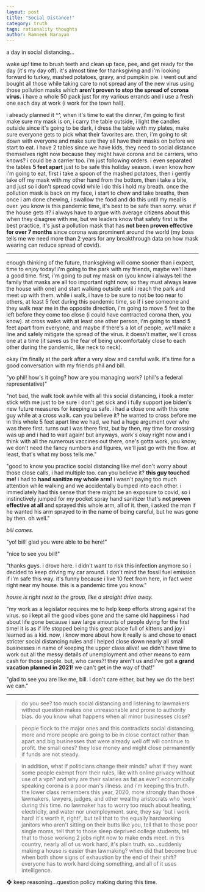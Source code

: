 ```yaml
---
layout: post
title: "Social Distance!"
category: truth
tags: rationality thoughts
author: Ramneek Narayan
---
```


a day in social distancing...

wake up! time to brush teeth and clean up face, pee, and get ready for the day (it's my day off). it's almost time for thanksgiving and i'm looking forward to turkey, mashed potatoes, gravy, and pumpkin pie. i went out and bought all those while taking care to not spread any of the new virus using those pollution masks which **aren't proven to stop the spread of corona virus.** i have a whole 50 pack just for my various errands and i use a fresh one each day at work (i work for the town hall).

i already planned it ^^, when it's time to eat the dinner, i'm going to first make sure my mask is on, i carry the table outside, i light the candles outside since it's going to be dark, i dress the table with my plates, make sure everyone gets to pick what their favorites are. then, i'm going to sit down with everyone and make sure they all have their masks on before we start to eat. i have 2 tables since we have kids, they need to social distance themselves right now because they might have corona and be carriers, who knows? i could be a carrier too. i'm just following orders. i even separated the tables **5 feet apart** just to be safe this holiday season. i even know how i'm going to eat, first i take a spoon of the mashed potatoes, then i gently take off my mask with my other hand from the bottom, then i take a bite, and just so i don't spread covid while i do this i hold my breath. once the pollution mask is back on my face, i start to chew and take breaths, then once i am done chewing, i swallow the food and do this until my meal is over. you know is this pandemic time, it's best to be safe than sorry. what if the house gets it? i always have to argue with average citizens about this when they disagree with me, but we leaders know that safety first is the best practice, it's just a pollution mask that has **not been proven effective for over 7 months** since corona was prominent around the world (my boss tells me we need more than 2 years for any breakthrough data on how mask wearing can reduce spread of covid).

---

enough thinking of the future, thanksgiving will come sooner than i expect, time to enjoy today! i'm going to the park with my friends, maybe we'll have a good time. first, i'm going to put my mask on (you know i always tell the family that masks are all too important right now, so they must always leave the house with one) and start walking outside until i reach the park and meet up with them. while i walk, i have to be sure to not be too near to others, at least 5 feet during this pandemic time, so if i see someone and they walk near me in the opposite direction, i'm going to move 5 feet to the left before they come too close (i could have contracted corona then, you know). at cross walks with at least one other person, i'm going to stand 5 feet apart from everyone, and maybe if there's a lot of people, we'll make a line and safely mitigate the spread of the virus. it doesn't matter, we'll cross one at a time (it saves us the fear of being uncomfortably close to each other during the pandemic, like neck to neck).

okay i'm finally at the park after a very slow and careful walk. it's time for a good conversation with my friends phil and bill.

"yo phil! how's it going? how are you managing work? (phil's a federal representative)"

"not bad, the walk took awhile with all this social distancing, i took a meter stick with me just to be sure i don't get sick and i fully support joe biden's new future measures for keeping us safe. i had a close one with this one guy while at a cross walk. can you believe it? he wanted to cross before me in this whole 5 feet apart line we had, we had a huge argument over who was there first. turns out i was there first, but by then, my time for crossing was up and i had to wait again! but anyways, work's okay right now and i think with all the numerous vaccines out there, one's gotta work, you know; we don't need the fancy numbers and figures, we'll just go with the flow. at least, that's what my boss tells me."

"good to know you practice social distancing like me! don't worry about those close calls, i had multiple too. can you believe it? **this guy touched me!** i had to **hand sanitize my whole arm!** i wasn't paying too much attention while walking and we accidentally bumped into each other. i immediately had this sense that there might be an exposure to covid, so i instinctively jumped for my pocket spray hand sanitizer that's **not proven effective at all** and sprayed this whole arm, all of it. then, i asked the man if he wanted his arm sprayed to in the name of being careful, but he was gone by then. oh well."

*bill comes.*

"yo! bill! glad you were able to be here!"

"nice to see you bill!"

"thanks guys. i drove here. i didn't want to risk this infection anymore so i decided to keep driving my car around. i don't mind the fossil fuel emission if i'm safe this way. it's funny because i live 10 feet from here, in fact were right near my house. this is a pandemic time you know."

*house is right next to the group, like a straight drive away.*

"my work as a legislator requires me to help keep efforts strong against the virus. so i kept all the good vibes gone and the same old happiness i had about life gone because i saw large amounts of people dying for the first time! it is as if life stopped being this great place full of kittens and joy i learned as a kid. now, i know more about how it really is and chose to enact stricter social distancing rules and i helped close down nearly all small businesses in name of keeping the upper class alive! we didn't have time to work out all the messy details of unemployment and other means to earn cash for those people. but, who cares?! they aren't us and i've got a **grand vacation planned in 2021!** we can't get in the way of that!"

"glad to see you are like me, bill. i don't care either, but hey we do the best we can."

---

> do you see? too much social distancing and listening to lawmakers without question makes one unreasonable and prone to authority bias. do you know what happens when all minor businesses close?

> people flock to the major ones and this contradicts social distancing, more and more people are going to be in close contact rather than apart and big businesses that were already well off will continue to profit. the small ones? they lose money and might close permanently if funds are not steady.

> in addition, what if politicians change their minds? what if they want some people exempt from their rules, like with online privacy without use of a vpn? and why are their salaries as fat as ever? economically speaking corona is a poor man's illness. and i'm keeping this truth. the lower class remembers this year, 2020, more strongly than those lawmakers, lawyers, judges, and other wealthy aristocrats who 'work' during this time. no lawmaker has to worry too much about heating, electricity, and water nor unemployment. sure, they say 'but i work hard! it's worth it, right!', but tell that to the equally hardworking janitors who aren't sitting on their butts like you, tell that to those poor single moms, tell that to those sleep deprived college students, tell that to those working 2 jobs right now to make ends meet. in this country, nearly all of us work hard, it's plain truth. so...suddenly making a house is easier than lawmaking? when did that become true when both show signs of exhaustion by the end of their shift? everyone has to work hard doing something, and all of it uses intelligence.

❖ keep reasoning...question policy making during this time. 

